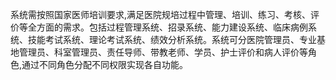 系统需按照国家医师培训要求,满足医院规培过程中管理、培训、练习、考核、评价等全方面的需求。包括过程管理系统、招录系统、能力建设系统、临床病例系统、技能考试系统、理论考试系统、绩效分析系统。系统可分医院管理员、专业基地管理员、科室管理员、责任导师、带教老师、学员、护士评价和病人评价等角色,通过不同角色分配不同权限实现各自功能。